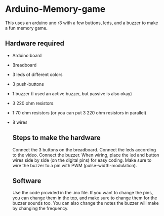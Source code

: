 # Arduino-Memory-game
This uses an arduino uno r3 with a few buttons, leds, and a buzzer to make a fun memory game.

## Hardware required
- Arduino board
- Breadboard
- 3 leds of different colors
- 3 push-buttons
- 1 buzzer (I used an active buzzer, but passive is also okay)
- 3 220 ohm resistors
- 1 70 ohm resistors (or you can put 3 220 ohm resistors in parallel)
- 8 wires

  ## Steps to make the hardware
  Connect the 3 buttons on the breadboard. Connect the leds according to the video. Connect the buzzer. When wiring, place the led and button wires side by side (on the digital pins) for easy coding. Make sure to wire the buzzer to a pin with PWM (pulse-width-modulation).

  ## Software
  Use the code provided in the .ino file. If you want to change the pins, you can change them in the top, and make sure to change them for the buzzer sounds too. You can also change the notes the buzzer will make by changing the frequency.
